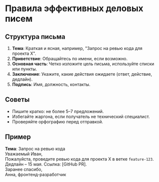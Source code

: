 # Правила эффективных деловых писем

## Структура письма
1. **Тема**: Краткая и ясная, например, "Запрос на ревью кода для проекта X".
2. **Приветствие**: Обращайтесь по имени, если возможно.
3. **Основная часть**: Четко изложите цель письма, используйте списки или пункты.
4. **Заключение**: Укажите, какие действия ожидаете (ответ, действие, дедлайн).
5. **Подпись**: Имя, должность, контакты.

## Советы
- Пишите кратко: не более 5–7 предложений.
- Избегайте жаргона, если получатель не технический специалист.
- Проверяйте орфографию перед отправкой.

## Пример
**Тема**: Запрос на ревью кода  
Уважаемый Иван,  
Пожалуйста, проведите ревью кода для проекта X в ветке `feature-123`. Дедлайн – 15 мая. Ссылка: [GitHub PR].  
Заранее спасибо,  
Анна, фронтенд-разработчик
